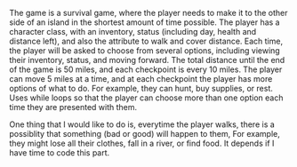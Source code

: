 The game is a survival game, where the player needs to make it to the other side of an island in the shortest amount of time possible.
The player has a character class, with an inventory, status (including day, health and distance left), and also the attribute to walk
and cover distance.
Each time, the player will be asked to choose from several options, including viewing their inventory, status, and moving forward.
The total distance until the end of the game is 50 miles, and each checkpoint is every 10 miles.
The player can move 5 miles at a time, and at each checkpoint the player has more options of what to do. For example, they can hunt,
buy supplies, or rest.
Uses while loops so that the player can choose more than one option each time they are presented with them.

One thing that I would like to do is, everytime the player walks, there is a possiblity that something (bad or good) will happen to them,
For example, they might lose all their clothes, fall in a river, or find food.
It depends if I have time to code this part.